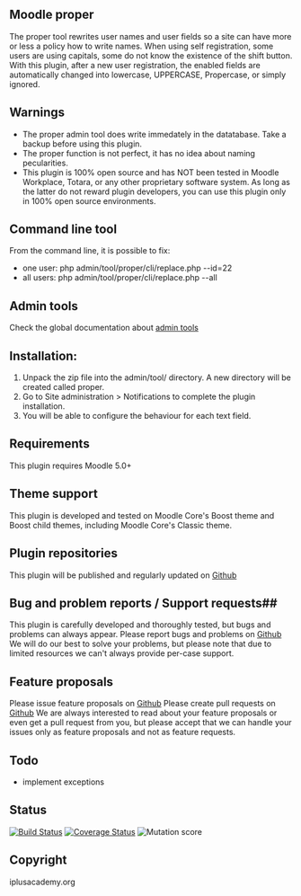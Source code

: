 ## Moodle proper ##

The proper tool rewrites user names and user fields so a site can have more or less a policy how to write names.
When using self registration, some users are using capitals, some do not know the existence of the shift button.
With this plugin, after a new user registration, the enabled fields are automatically changed into lowercase, UPPERCASE, Propercase, or simply ignored.

## Warnings ##

 - The proper admin tool does write immedately in the datatabase. Take a backup before using this plugin.
 - The proper function is not perfect, it has no idea about naming pecularities.
 - This plugin is 100% open source and has NOT been tested in Moodle Workplace, Totara, or any other proprietary software system. As long as the latter do not reward plugin developers, you can use this plugin only in 100% open source environments.

## Command line tool ##

From the command line, it is possible to fix:

 - one user: php admin/tool/proper/cli/replace.php --id=22
 - all users: php admin/tool/proper/cli/replace.php --all

## Admin tools ##

Check the global documentation about [admin tools](https://docs.moodle.org/en/Admin_tools)

## Installation: ##

 1. Unpack the zip file into the admin/tool/ directory. A new directory will be created called proper.
 2. Go to Site administration > Notifications to complete the plugin installation.
 3. You will be able to configure the behaviour for each text field.

## Requirements ##

This plugin requires Moodle 5.0+

## Theme support ##

This plugin is developed and tested on Moodle Core's Boost theme and Boost child themes, including Moodle Core's Classic theme.

## Plugin repositories ##

This plugin will be published and regularly updated on [Github](https://github.com/iplusacademy/moodle-tool_proper)

## Bug and problem reports / Support requests##

This plugin is carefully developed and thoroughly tested, but bugs and problems can always appear.
Please report bugs and problems on [Github](https://github.com/iplusacademy/moodle-tool_proper/issues)
We will do our best to solve your problems, but please note that due to limited resources we can't always provide per-case support.

## Feature proposals ##
Please issue feature proposals on [Github](https://github.com/iplsuacademy/moodle-tool_proper/issues)
Please create pull requests on [Github](https://github.com/iplusacademy/moodle-tool_proper/pulls)
We are always interested to read about your feature proposals or even get a pull request from you, but please accept that we can handle your issues only as feature proposals and not as feature requests.

## Todo ##

 - implement exceptions

## Status ##

[![Build Status](https://github.com/iplusacademy/moodle-tool_proper/workflows/Tests/badge.svg)](https://github.com/iplusacademy/moodle-tool_proper/actions)
[![Coverage Status](https://coveralls.io/repos/github/iplusacademy/moodle-tool_proper/badge.svg?branch=main)](https://coveralls.io/github/iplusacademy/moodle-tool_proper?branch=main)
![Mutation score](https://badgen.net/badge/Mutation%20Score%20Indicator/100)

## Copyright ##

iplusacademy.org
